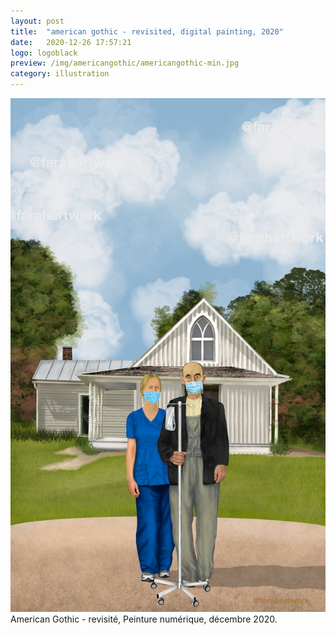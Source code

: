 ```yaml
---
layout: post
title:  "american gothic - revisited, digital painting, 2020"
date:   2020-12-26 17:57:21
logo: logoblack
preview: /img/americangothic/americangothic-min.jpg
category: illustration
---
```


![zinc](/img/americangothic/americangothic-min.jpg) 
American Gothic - revisité, Peinture numérique, décembre 2020.





